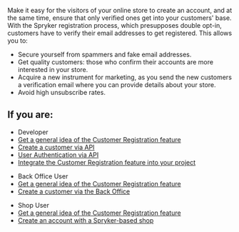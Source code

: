 Make it easy for the visitors of your online store to create an account, and at the same time, ensure that only verified ones get into your customers' base. With the Spryker registration process, which presupposes double opt-in, customers have to verify their email addresses to get registered. This allows you to:

* Secure yourself from spammers and fake email addresses.
* Get quality customers: those who confirm their accounts are more interested in your store.
* Acquire a new instrument for marketing, as you send the new customers a verification email where you can provide details about your store.
* Avoid high unsubscribe rates.

## If you are: 

<div class="mr-container">
    <div class="mr-list-container">
        <!-- col1 -->
        <div class="mr-col">
            <ul class="mr-list mr-list-green">
                <li class="mr-title">Developer</li>
                <li><a href="https://documentation.spryker.com/docs/en/customer-registration-feature-overview" class="mr-link">Get a general idea of the Customer Registration feature</a></li>
                <li><a href="https://documentation.spryker.com/docs/managing-customers-api#creating-a-customer" class="mr-link">Create a customer via API</a></li>
                <li><a href="https://documentation.spryker.com/docs/authentication-and-authorization#user-authentication" class="mr-link">User Authentication via API</a></li>
                <li><a href="" class="mr-link">Integrate the Customer Registration feature into your project</a></li> 
            </ul>
        </div>
        <!-- col2 -->
        <div class="mr-col">
            <ul class="mr-list mr-list-blue">
                <li class="mr-title"> Back Office User</li>
                <li><a href="https://documentation.spryker.com/docs/en/customer-registration-feature-overview" class="mr-link">Get a general idea of the Customer Registration feature</a></li>
                <li><a href="https://documentation.spryker.com/docs/managing-customers#creating-a-customer">Create a customer via the Back Office </a></li>
            </ul>
        </div>
        <!-- col3 -->
        <div class="mr-col">
            <ul class="mr-list mr-list-red">
                <li class="mr-title">Shop User</li>
                 <li><a href="https://documentation.spryker.com/docs/en/customer-registration-feature-overview" class="mr-link">Get a general idea of the Customer Registration feature</a></li>
                <li><a href="https://documentation.spryker.com/docs/en/shop-guide-creating-an-account" class="mr-link">Create an account with a Spryker-based shop</a></li>
            </ul>
        </div>
    </div>
</div>